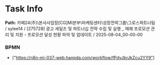 # Task Info

**Path:** 카페24(주)\본사사업장\[CG]MI본부\마케팅센터\성장전략그룹\그로스파트너팀 / sylee14 / [275728] 광고 세일즈 및 파트너십 전략 수립 및 실행 _ 매체 프로모션 관리 및 지원 - 프로모션 달성 현황 파악 및 업데이트 / 2025-08-04_00-00-00

### BPMN
- ["https://n8n-mi-037-web.hanpda.com/workflow/fPdyJbrJkZcu2YY9"]

